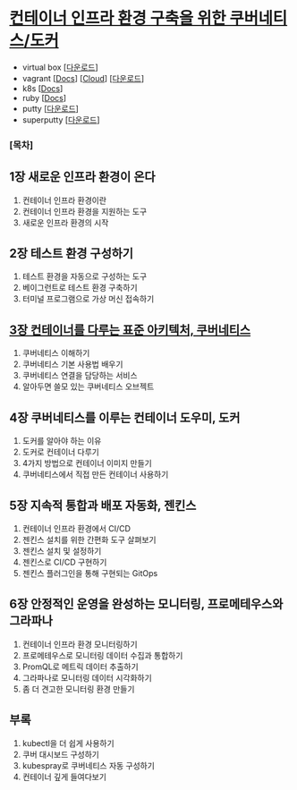 # [컨테이너 인프라 환경 구축을 위한 쿠버네티스/도커](http://www.kyobobook.co.kr/product/detailViewKor.laf?mallGb=KOR&ejkGb=KOR&barcode=9791165215743)

- virtual box   [[다운로드](https://www.virtualbox.org/wiki/Downloads)]
- vagrant       [[Docs](https://www.vagrantup.com/docs)] [[Cloud](https://app.vagrantup.com/boxes/search)] [[다운로드](https://www.vagrantup.com/downloads)]
- k8s           [[Docs](https://kubernetes.io/ko/docs/home/)]
- ruby          [[Docs](https://ruby-doc.org)]
- putty         [[다운로드](https://www.chiark.greenend.org.uk/~sgtatham/putty/)]
- superputty    [[다운로드](https://github.com/jimradford/superputty/releases)]


### [목차]
## 1장 새로운 인프라 환경이 온다
1. 컨테이너 인프라 환경이란
2. 컨테이너 인프라 환경을 지원하는 도구
3. 새로운 인프라 환경의 시작

## 2장 테스트 환경 구성하기
1. 테스트 환경을 자동으로 구성하는 도구
2. 베이그런트로 테스트 환경 구축하기
3. 터미널 프로그램으로 가상 머신 접속하기

## [3장 컨테이너를 다루는 표준 아키텍처, 쿠버네티스](./3.)
1. 쿠버네티스 이해하기
2. 쿠버네티스 기본 사용법 배우기
3. 쿠버네티스 연결을 담당하는 서비스
4. 알아두면 쓸모 있는 쿠버네티스 오브젝트

## 4장 쿠버네티스를 이루는 컨테이너 도우미, 도커
1. 도커를 알아야 하는 이유
2. 도커로 컨테이너 다루기
3. 4가지 방법으로 컨테이너 이미지 만들기
4. 쿠버네티스에서 직접 만든 컨테이너 사용하기

## 5장 지속적 통합과 배포 자동화, 젠킨스
1. 컨테이너 인프라 환경에서 CI/CD
2. 젠킨스 설치를 위한 간편화 도구 살펴보기
3. 젠킨스 설치 및 설정하기
4. 젠킨스로 CI/CD 구현하기
5. 젠킨스 플러그인을 통해 구현되는 GitOps

## 6장 안정적인 운영을 완성하는 모니터링, 프로메테우스와 그라파나
1. 컨테이너 인프라 환경 모니터링하기
2. 프로메테우스로 모니터링 데이터 수집과 통합하기
3. PromQL로 메트릭 데이터 추출하기
4. 그라파나로 모니터링 데이터 시각화하기
5. 좀 더 견고한 모니터링 환경 만들기

## 부록
1. kubectl을 더 쉽게 사용하기
2. 쿠버 대시보드 구성하기
3. kubespray로 쿠버네티스 자동 구성하기
4. 컨테이너 깊게 들여다보기
